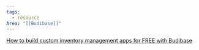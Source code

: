```yaml
---
tags:
  - resource
Area: "[[Budibase]]"
---
```

[How to build custom inventory management apps for FREE with Budibase](https://www.youtube.com/watch?v=5p4Vwv1xQl0)

